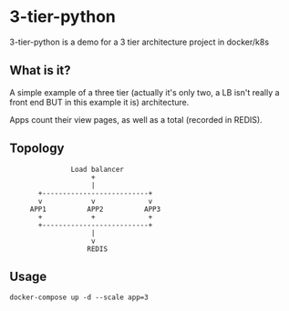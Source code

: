 # 3-tier-python
3-tier-python is a demo for a 3 tier architecture project in docker/k8s

## What is it?

A simple example of a three tier (actually it's only two, a LB isn't really a front end BUT in this example it is) architecture.

Apps count their view pages, as well as a total (recorded in REDIS).

## Topology

```
               Load balancer
                    +
                    |
       +--------------------------+
       v            v             v
     APP1          APP2          APP3
       +            +             +
       +--------------------------+
                    |
                    v
                   REDIS
```

## Usage

```
docker-compose up -d --scale app=3
```
